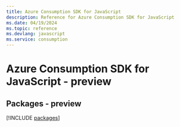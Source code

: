 ```yaml
---
title: Azure Consumption SDK for JavaScript
description: Reference for Azure Consumption SDK for JavaScript
ms.date: 04/19/2024
ms.topic: reference
ms.devlang: javascript
ms.service: consumption
---
```

# Azure Consumption SDK for JavaScript - preview
## Packages - preview
[!INCLUDE [packages](consumption-index.md)]